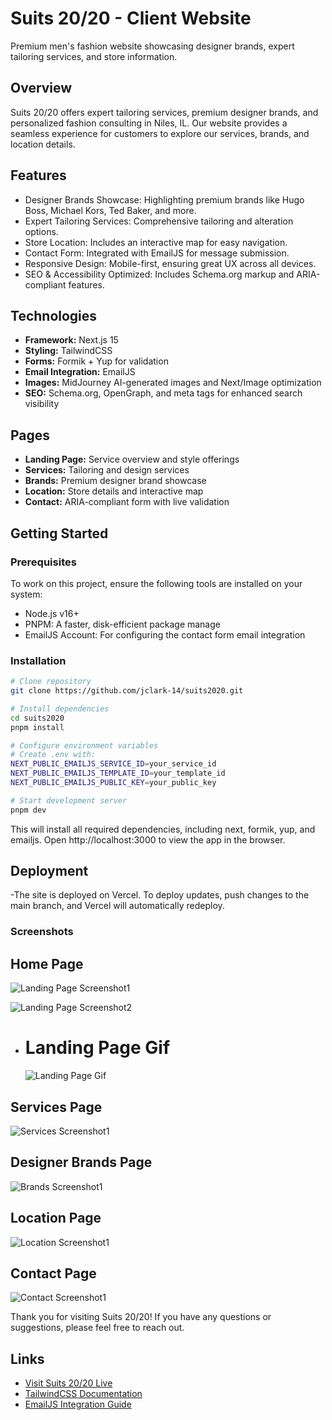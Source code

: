 # Suits 20/20 - Client Website

Premium men's fashion website showcasing designer brands, expert tailoring services, and store information.

## Overview

Suits 20/20 offers expert tailoring services, premium designer brands, and personalized fashion consulting in Niles, IL. Our website provides a seamless experience for customers to explore our services, brands, and location details.

## Features

- Designer Brands Showcase: Highlighting premium brands like Hugo Boss, Michael Kors, Ted Baker, and more.
- Expert Tailoring Services: Comprehensive tailoring and alteration options.
- Store Location: Includes an interactive map for easy navigation.
- Contact Form: Integrated with EmailJS for message submission.
- Responsive Design: Mobile-first, ensuring great UX across all devices.
- SEO & Accessibility Optimized: Includes Schema.org markup and ARIA-compliant features.

## Technologies

- **Framework:** Next.js 15
- **Styling:** TailwindCSS
- **Forms:** Formik + Yup for validation
- **Email Integration:** EmailJS
- **Images:** MidJourney AI-generated images and Next/Image optimization
- **SEO:** Schema.org, OpenGraph, and meta tags for enhanced search visibility

## Pages

- **Landing Page:** Service overview and style offerings
- **Services:** Tailoring and design services
- **Brands:** Premium designer brand showcase
- **Location:** Store details and interactive map
- **Contact:** ARIA-compliant form with live validation

## Getting Started

### Prerequisites

To work on this project, ensure the following tools are installed on your system:

- Node.js v16+
- PNPM: A faster, disk-efficient package manage
- EmailJS Account: For configuring the contact form email integration

### Installation

```bash
# Clone repository
git clone https://github.com/jclark-14/suits2020.git

# Install dependencies
cd suits2020
pnpm install

# Configure environment variables
# Create .env with:
NEXT_PUBLIC_EMAILJS_SERVICE_ID=your_service_id
NEXT_PUBLIC_EMAILJS_TEMPLATE_ID=your_template_id
NEXT_PUBLIC_EMAILJS_PUBLIC_KEY=your_public_key

# Start development server
pnpm dev
```

This will install all required dependencies, including next, formik, yup, and emailjs.
Open http://localhost:3000 to view the app in the browser.

## Deployment

-The site is deployed on Vercel. To deploy updates, push changes to the main branch, and Vercel will automatically redeploy.

### Screenshots

## Home Page

![Landing Page Screenshot1](.github/screenshots/landingpage.png)

![Landing Page Screenshot2](.github/screenshots/landingpage2.png)

- # Landing Page Gif
  ![Landing Page Gif](.github/gif.gif)

## Services Page

![Services Screenshot1](.github/screenshots/services.png)

## Designer Brands Page

![Brands Screenshot1](.github/screenshots/brands.png)

## Location Page

![Location Screenshot1](.github/screenshots/location.png)

## Contact Page

![Contact Screenshot1](.github/screenshots/contact.png)

Thank you for visiting Suits 20/20! If you have any questions or suggestions, please feel free to reach out.

## Links

- [Visit Suits 20/20 Live](https://suits2020.com)
- [TailwindCSS Documentation](https://tailwindcss.com)
- [EmailJS Integration Guide](https://www.emailjs.com/docs/)
